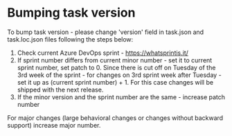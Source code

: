 # Bumping task version
To bump task version - please change 'version' field in task.json and task.loc.json files following the steps below:
1. Check current Azure DevOps sprint - https://whatsprintis.it/
2. If sprint number differs from current minor number - set it to current sprint number, set patch to 0. Since there is cut off on Tuesday of the 3rd week of the sprint - for changes on 3rd sprint week after Tuesday - set it up as (current sprint number) + 1. For this case changes will be shipped with the next release.
3. If the minor version and the sprint number are the same - increase patch number

For major changes (large behavioral changes or changes without backward support) increase major number.
